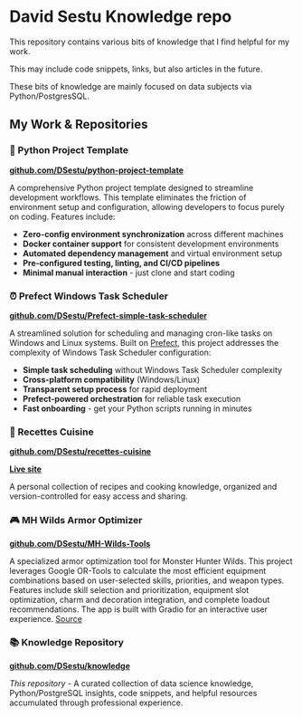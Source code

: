 # David Sestu Knowledge repo

This repository contains various bits of knowledge that I find helpful for my work.

This may include code snippets, links, but also articles in the future.

These bits of knowledge are mainly focused on data subjects via Python/PostgresSQL.

## My Work & Repositories

### 🐍 Python Project Template

**[github.com/DSestu/python-project-template](https://github.com/DSestu/python-project-template)**

A comprehensive Python project template designed to streamline development workflows. This template eliminates the friction of environment setup and configuration, allowing developers to focus purely on coding. Features include:

- **Zero-config environment synchronization** across different machines
- **Docker container support** for consistent development environments
- **Automated dependency management** and virtual environment setup
- **Pre-configured testing, linting, and CI/CD pipelines**
- **Minimal manual interaction** - just clone and start coding

### ⏰ Prefect Windows Task Scheduler

**[github.com/DSestu/Prefect-simple-task-scheduler](https://github.com/DSestu/Prefect-simple-task-scheduler)**

A streamlined solution for scheduling and managing cron-like tasks on Windows and Linux systems. Built on [Prefect](https://docs.prefect.io/), this project addresses the complexity of Windows Task Scheduler configuration:

- **Simple task scheduling** without Windows Task Scheduler complexity
- **Cross-platform compatibility** (Windows/Linux)
- **Transparent setup process** for rapid deployment
- **Prefect-powered orchestration** for reliable task execution
- **Fast onboarding** - get your Python scripts running in minutes

### 🍳 Recettes Cuisine

**[github.com/DSestu/recettes-cuisine](https://github.com/DSestu/recettes-cuisine)**

**[Live site](https://dsestu.github.io/recettes-cuisine/)**

A personal collection of recipes and cooking knowledge, organized and version-controlled for easy access and sharing.

### 🎮 MH Wilds Armor Optimizer

**[github.com/DSestu/MH-Wilds-Tools](https://github.com/DSestu/MH-Wilds-Tools)**

A specialized armor optimization tool for Monster Hunter Wilds. This project leverages Google OR-Tools to calculate the most efficient equipment combinations based on user-selected skills, priorities, and weapon types. Features include skill selection and prioritization, equipment slot optimization, charm and decoration integration, and complete loadout recommendations. The app is built with Gradio for an interactive user experience.
[Source](https://github.com/DSestu/MH-Wilds-Tools)

### 📚 Knowledge Repository

**[github.com/DSestu/knowledge](https://github.com/DSestu/knowledge)**

*This repository* - A curated collection of data science knowledge, Python/PostgreSQL insights, code snippets, and helpful resources accumulated through professional experience.

<!-- 
```{tableofcontents}
``` -->